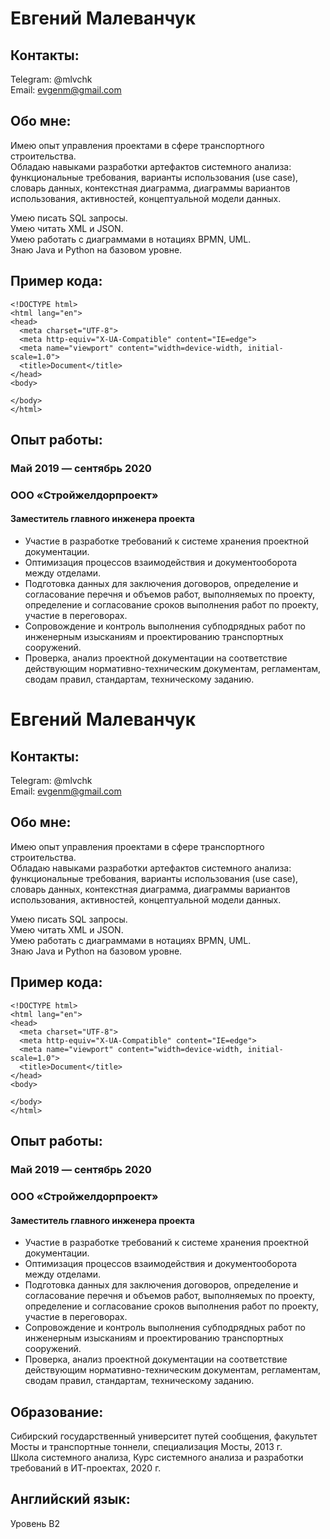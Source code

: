 # Евгений Малеванчук
## Контакты:  
Telegram: @mlvchk  
Email: evgenm@gmail.com

## Обо мне:
Имею опыт управления проектами в сфере транспортного строительства.  
Обладаю навыками разработки артефактов системного анализа: функциональные требования, варианты использования (use case), словарь данных, контекстная диаграмма, диаграммы вариантов использования, активностей, концептуальной модели данных.

Умею писать SQL запросы.  
Умею читать XML и JSON.  
Умею работать с диаграммами в нотациях BPMN, UML.  
Знаю Java и Python на базовом уровне.  

## Пример кода:
```
<!DOCTYPE html>
<html lang="en">
<head>
  <meta charset="UTF-8">
  <meta http-equiv="X-UA-Compatible" content="IE=edge">
  <meta name="viewport" content="width=device-width, initial-scale=1.0">
  <title>Document</title>
</head>
<body>
  
</body>
</html>
```

## Опыт работы:
### Май 2019 — сентябрь 2020
### ООО «Стройжелдорпроект»
#### Заместитель главного инженера проекта
* Участие в разработке требований к системе хранения проектной документации.
* Оптимизация процессов взаимодействия и документооборота между отделами.
* Подготовка данных для заключения договоров, определение и согласование перечня и объемов работ, выполняемых по проекту, определение и согласование сроков выполнения работ по проекту, участие в переговорах.
* Сопровождение и контроль выполнения субподрядных работ по инженерным изысканиям и проектированию транспортных сооружений.
* Проверка, анализ проектной документации на соответствие действующим нормативно-техническим документам, регламентам, сводам правил, стандартам, техническому заданию.

# Евгений Малеванчук
## Контакты:  
Telegram: @mlvchk  
Email: evgenm@gmail.com

## Обо мне:
Имею опыт управления проектами в сфере транспортного строительства.  
Обладаю навыками разработки артефактов системного анализа: функциональные требования, варианты использования (use case), словарь данных, контекстная диаграмма, диаграммы вариантов использования, активностей, концептуальной модели данных.

Умею писать SQL запросы.  
Умею читать XML и JSON.  
Умею работать с диаграммами в нотациях BPMN, UML.  
Знаю Java и Python на базовом уровне.  

## Пример кода:
```
<!DOCTYPE html>
<html lang="en">
<head>
  <meta charset="UTF-8">
  <meta http-equiv="X-UA-Compatible" content="IE=edge">
  <meta name="viewport" content="width=device-width, initial-scale=1.0">
  <title>Document</title>
</head>
<body>
  
</body>
</html>
```

## Опыт работы:
### Май 2019 — сентябрь 2020
### ООО «Стройжелдорпроект»
#### Заместитель главного инженера проекта
* Участие в разработке требований к системе хранения проектной документации.
* Оптимизация процессов взаимодействия и документооборота между отделами.
* Подготовка данных для заключения договоров, определение и согласование перечня и объемов работ, выполняемых по проекту, определение и согласование сроков выполнения работ по проекту, участие в переговорах.
* Сопровождение и контроль выполнения субподрядных работ по инженерным изысканиям и проектированию транспортных сооружений.
* Проверка, анализ проектной документации на соответствие действующим нормативно-техническим документам, регламентам, сводам правил, стандартам, техническому заданию.

## Образование:
Сибирский государственный университет путей сообщения, факультет Мосты и транспортные тоннели, специализация Мосты, 2013 г.  
Школа системного анализа, Курс системного анализа и разработки требований в ИТ-проектах, 2020 г.

## Английский язык:
Уровень B2
